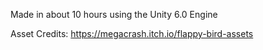 Made in about 10 hours using the Unity 6.0 Engine

Asset Credits: https://megacrash.itch.io/flappy-bird-assets
